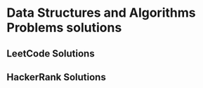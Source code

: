 # Data Structures and Algorithms Problems solutions

## LeetCode Solutions


## HackerRank Solutions
